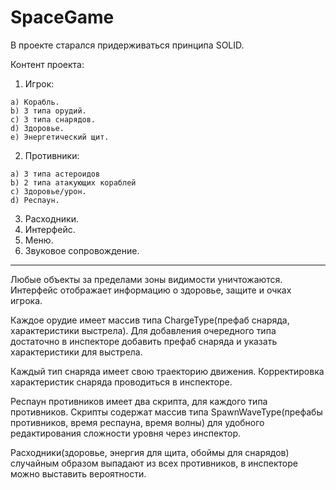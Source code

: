 # SpaceGame
В проекте старался придерживаться принципа SOLID.

Контент проекта:
  1) Игрок:
  
    a) Корабль.
    b) 3 типа орудий.
    c) 3 типа снарядов.
    d) Здоровье.
    e) Энергетический щит.
  2) Противники:
  
    a) 3 типа астероидов
    b) 2 типа атакующих кораблей
    c) Здоровье/урон.
    d) Респаун.
  3) Расходники.
  4) Интерфейс.
  5) Меню.
  6) Звуковое сопровождение.
____________________________________________

Любые объекты за пределами зоны видимости уничтожаются.
Интерфейс отображает информацию о здоровье, защите и очках игрока.

Каждое орудие имеет массив типа ChargeType(префаб снаряда, характеристики выстрела).
Для добавления очередного типа достаточно в инспекторе добавить префаб снаряда и указать характеристики для выстрела.

Каждый тип снаряда имеет свою траекторию движения.
Корректировка характеристик снаряда проводиться в инспекторе.

Респаун противников имеет два скрипта, для каждого типа противников.
Скрипты содержат массив типа SpawnWaveType(префабы противников, время респауна, время волны)
для удобного редактирования сложности уровня через инспектор.

Расходники(здоровье, энергия для щита, обоймы для снарядов) случайным образом выпадают из всех противников,
в инспекторе можно выставить вероятности.
